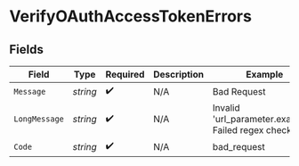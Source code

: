 # VerifyOAuthAccessTokenErrors


## Fields

| Field                                               | Type                                                | Required                                            | Description                                         | Example                                             |
| --------------------------------------------------- | --------------------------------------------------- | --------------------------------------------------- | --------------------------------------------------- | --------------------------------------------------- |
| `Message`                                           | *string*                                            | :heavy_check_mark:                                  | N/A                                                 | Bad Request                                         |
| `LongMessage`                                       | *string*                                            | :heavy_check_mark:                                  | N/A                                                 | Invalid 'url_parameter.example': Failed regex check |
| `Code`                                              | *string*                                            | :heavy_check_mark:                                  | N/A                                                 | bad_request                                         |